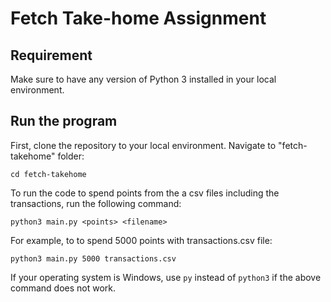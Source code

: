 # Fetch Take-home Assignment

## Requirement

Make sure to have any version of Python 3 installed in your local environment.

## Run the program

First, clone the repository to your local environment. Navigate to
"fetch-takehome" folder:

```shell
cd fetch-takehome
```

To run the code to spend points from the a csv files including the transactions,
run the following command:

```shell
python3 main.py <points> <filename>
```

For example, to to spend 5000 points with transactions.csv file:

```shell
python3 main.py 5000 transactions.csv
```

If your operating system is Windows, use `py` instead of `python3` if the above
command does not work.
